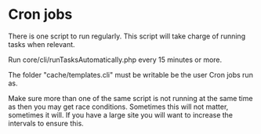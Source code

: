 # Cron jobs

There is one script to run regularly. This script will take charge of running tasks when relevant.

Run core/cli/runTasksAutomatically.php every 15 minutes or more.

The folder "cache/templates.cli" must be writable be the user Cron jobs run as.

Make sure more than one of the same script is not running at 
the same time as then you may get race conditions. Sometimes this will not matter, sometimes it will.
If you have a large site you will want to increase the intervals to ensure this.

